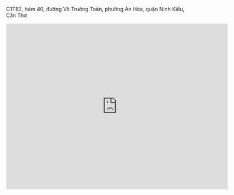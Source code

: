 C1T82, hẻm 40, đường Võ Trường Toản, phường An Hòa, quận Ninh Kiều, Cần Thơ
<iframe src="https://www.google.com/maps/embed?pb=!1m18!1m12!1m3!1d3928.638429576327!2d105.76524067541195!3d10.046665472229249!2m3!1f0!2f0!3f0!3m2!1i1024!2i768!4f13.1!3m3!1m2!1s0x31a0880f08006ffb%3A0x9a745510330faf4e!2zVHLGsOG7nW5nIMSQ4bqhaSBo4buNYyBL4bu5IHRodeG6rXQgLSBDw7RuZyBuZ2jhu4cgQ-G6p24gVGjGoQ!5e0!3m2!1svi!2s!4v1712163686821!5m2!1svi!2s" width="600" height="450" style="border:0;" allowfullscreen="" loading="lazy" referrerpolicy="no-referrer-when-downgrade"></iframe>